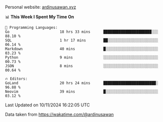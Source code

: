 Personal website: [ardinusawan.xyz](https://ardinusawan.xyz)

<!--START_SECTION:waka-->
📊 **This Week I Spent My Time On** 

```text
💬 Programming Languages: 
Go                       18 hrs 33 mins      ██████████████████████░░░   88.10 % 
SQL                      1 hr 17 mins        ██░░░░░░░░░░░░░░░░░░░░░░░   06.14 % 
Markdown                 40 mins             █░░░░░░░░░░░░░░░░░░░░░░░░   03.23 % 
Python                   9 mins              ░░░░░░░░░░░░░░░░░░░░░░░░░   00.73 % 
JSON                     8 mins              ░░░░░░░░░░░░░░░░░░░░░░░░░   00.64 % 

🔥 Editors: 
GoLand                   20 hrs 24 mins      ████████████████████████░   96.88 % 
Neovim                   39 mins             █░░░░░░░░░░░░░░░░░░░░░░░░   03.12 % 
```


 Last Updated on 10/11/2024 16:22:05 UTC
<!--END_SECTION:waka-->
Data taken from https://wakatime.com/@ardinusawan
